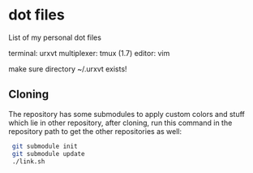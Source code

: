 dot files
=============

List of my personal dot files


terminal: urxvt
multiplexer: tmux (1.7)
editor: vim

make sure directory ~/.urxvt exists!


Cloning
-------------
The repository has some submodules to apply custom colors and stuff which lie
in other repository, after cloning, run this command in the repository path to get the other
repositories as well:
```bash
 git submodule init 
 git submodule update 
 ./link.sh 
```
